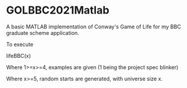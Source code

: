 # GOLBBC2021Matlab
A basic MATLAB implementation of Conway's Game of Life for my BBC graduate scheme application.

To execute 

lifeBBC(x)

Where 1>=x>=4, examples are given (1 being the project spec blinker)

Where x>=5, random starts are generated, with universe size x.
